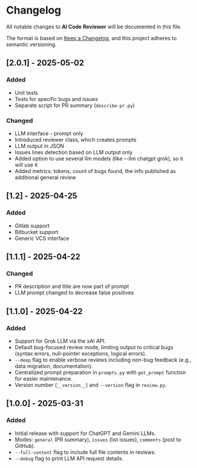 # Changelog
All notable changes to **AI Code Reviewer** will be documented in this file.

The format is based on [Keep a Changelog](https://keepachangelog.com/en/1.0.0/), and this project adheres to semantic versioning.

## [2.0.1] - 2025-05-02
### Added
- Unit tests
- Tests for specific bugs and issues
- Separate script for PR summary (`describe-pr.py`)
### Changed
- LLM interface - prompt only
- Introduced reviewer class, which creates prompts
- LLM output in JSON
- Issues lines detection based on LLM output only
- Added option to use several llm models (like --llm chatgpt grok), so it will use it
- Added metrics: tokens, count of bugs found, the info published as additional general review

## [1.2] - 2025-04-25
### Added
- Gitlab support
- Bitbucket support
- Generic VCS interface

## [1.1.1] - 2025-04-22
### Changed
- PR description and title are now part of prompt
- LLM prompt changed to decrease false positives

## [1.1.0] - 2025-04-22
### Added
- Support for Grok LLM via the xAI API.
- Default bug-focused review mode, limiting output to critical bugs (syntax errors, null-pointer exceptions, logical errors).
- `--deep` flag to enable verbose reviews including non-bug feedback (e.g., data migration, documentation).
- Centralized prompt preparation in `prompts.py` with `get_prompt` function for easier maintenance.
- Version number (`__version__`) and `--version` flag in `review.py`.

## [1.0.0] - 2025-03-31
### Added
- Initial release with support for ChatGPT and Gemini LLMs.
- Modes: `general` (PR summary), `issues` (list issues), `comments` (post to GitHub).
- `--full-context` flag to include full file contents in reviews.
- `--debug` flag to print LLM API request details.

